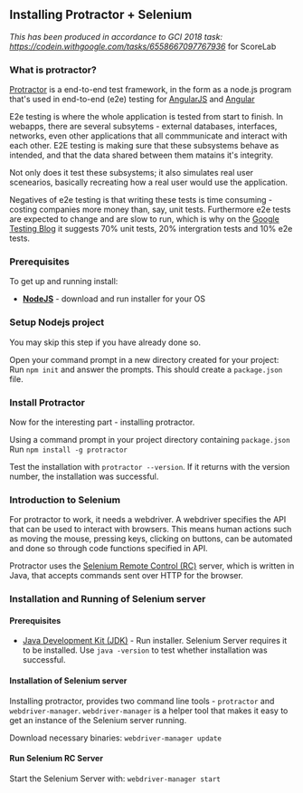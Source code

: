 ## Installing Protractor + Selenium
_This has been produced in accordance to GCI 2018 task: https://codein.withgoogle.com/tasks/6558667097767936_ for ScoreLab

### What is protractor?
[Protractor](https://www.protractortest.org) is a end-to-end test framework, in the form as a node.js program that's used in end-to-end (e2e) testing for [AngularJS](https://angularjs.org/) and [Angular](https://angular.io/) 

E2e testing is where the whole application is tested from start to finish. In webapps, there are several subsytems - external databases, interfaces, networks, even other applications that all commmunicate and interact with each other. E2E testing is making sure that these subsystems behave as intended, and that the data shared between them matains it's integrity.  

Not only does it test these subsystems; it also simulates real user scenearios, basically recreating how a real user would use the application. 

Negatives of e2e testing is that writing these tests is time consuming - costing companies more money than, say, unit tests. Furthermore e2e tests are expected to change and are slow to run, which is why on the [Google Testing Blog](https://testing.googleblog.com/2015/04/just-say-no-to-more-end-to-end-tests.html) it suggests 70% unit tests, 20% intergration tests and 10% e2e tests.

### Prerequisites
To get up and running install:
+ [**NodeJS**](https://nodejs.org/en/download/) - download and run installer for your OS

### Setup Nodejs project
You may skip this step if you have already done so.

Open your command prompt in a new directory created for your project:<br/>
Run `npm init` and answer the prompts. This should create a `package.json` file.

### Install Protractor
Now for the interesting part - installing protractor.

Using a command prompt in your project directory containing `package.json`<br/>
Run `npm install -g protractor` 

Test the installation with `protractor --version`. If it returns with the version number, the installation was successful. 

### Introduction to Selenium
For protractor to work, it needs a webdriver. A webdriver specifies the API that can be used to interact with browsers. This means human actions such as moving the mouse, pressing keys, clicking on buttons, can be automated and done so through code functions specified in API. 

Protractor uses the [Selenium Remote Control (RC)](https://www.seleniumhq.org/projects/remote-control/) server, which is written in Java, that accepts commands sent over HTTP for the browser. 

### Installation and Running of Selenium server
#### Prerequisites
+ [Java Development Kit (JDK)](http://www.oracle.com/technetwork/java/javase/downloads/index.html) - Run installer. Selenium Server requires it to be installed. Use `java -version` to test whether installation was successful.

#### Installation of Selenium server
Installing protractor, provides two command line tools - `protractor` and `webdriver-manager`. `webdriver-manager` is a helper tool that makes it easy to get an instance of the Selenium server running.

Download necessary binaries:
`webdriver-manager update`

#### Run Selenium RC Server
Start the Selenium  Server with:
`webdriver-manager start`





